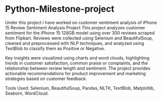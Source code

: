 # Python-Milestone-project
Under this project i have worked on customer sentiment analysis of iPhone 15 Review Sentiment Analysis Project
This project analyzes customer sentiment for the iPhone 15 128GB model using over 300 reviews scraped from Flipkart. Reviews were collected using Selenium and BeautifulSoup, cleaned and preprocessed with NLP techniques, and analyzed using TextBlob to classify them as Positive or Negative.

Key insights were visualized using charts and word clouds, highlighting trends in customer satisfaction, common praise or complaints, and the relationship between review length and sentiment. The project provides actionable recommendations for product improvement and marketing strategies based on customer feedback.

Tools Used: Selenium, BeautifulSoup, Pandas, NLTK, TextBlob, Matplotlib, Seaborn, WordCloud.
